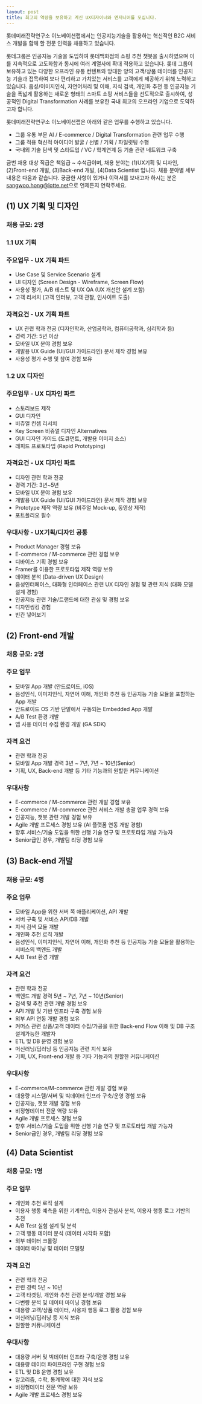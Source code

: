 ```yaml
---
layout: post
title: 최고의 역량을 보유하고 계신 UX디자이너와 엔지니어를 모십니다.
---
```


롯데미래전략연구소 이노베이션랩에서는 인공지능기술을 활용하는 혁신적인 B2C 서비스 개발을 함께 할 전문 인력을 채용하고 있습니다.

롯데그룹은 인공지능 기술을 도입하여 롯데백화점의 쇼핑 추천 챗봇을 출시하였으며 이를 지속적으로 고도화함과 동시에 여러 계열사에 확대 적용하고 있습니다. 롯데 그룹이 보유하고 있는 다양한 오프라인 유통 컨텐트와 방대한 양의 고객/상품 데이터를 인공지능 기술과 접목하여 보다 편리하고 가치있는 서비스를 고객에게 제공하기 위해 노력하고 있습니다. 음성/이미지인식, 자연어처리 및 이해, 지식 검색, 개인화 추천 등 인공지능 기술을 폭넓게 활용하는 새로운 형태의 스마트 쇼핑 서비스들을 선도적으로 출시하여, 성공적인 Digital Transformation 사례를 보유한 국내 최고의 오프라인 기업으로 도약하고자 합니다.

롯데미래전략연구소 이노베이션랩은 아래와 같은 업무를 수행하고 있습니다.
- 그룹 유통 부문 AI / E-commerce / Digital Transformation 관련 업무 수행
- 그룹 적용 혁신적 아이디어 발굴 / 선별 / 기획 / 파일럿팅 수행
- 국내외 기술 탐색 및 스타트업 / VC / 학계연계 등 기술 관련 네트워크 구축

금번 채용 대상 직급은 책임급 ~ 수석급이며, 채용 분야는 (1)UX기획 및 디자인, (2)Front-end 개발, (3)Back-end 개발, (4)Data Scientist 입니다. 채용 분야별 세부 내용은 다음과 같습니다. 
궁금한 사항이 있거나 이력서를 보내고자 하시는 분은 <sangwoo.hong@lotte.net>으로 언제든지 연락주세요.

## (1) UX 기획 및 디자인
### 채용 규모: 2명
### 1.1 UX 기획
### 주요업무 - UX 기획 파트
* Use Case 및 Service Scenario 설계
* UI 디자인 (Screen Design - Wireframe, Screen Flow)
* 사용성 평가,  A/B 테스트 및 UX QA (UX 개선안 설계 포함)
* 고객 리서치 (고객 인터뷰, 고객 관찰, 인사이트 도출)

### 자격요건 - UX 기획 파트
* UX 관련 학과 전공 (디자인학과, 산업공학과, 컴퓨터공학과, 심리학과 등)
* 경력 기간: 5년 이상
* 모바일 UX 분야 경험 보유
* 개발용 UX Guide (UI/GUI 가이드라인) 문서 제작 경험 보유
* 사용성 평가 수행 및 참여 경험 보유

### 1.2 UX 디자인
### 주요업무 - UX 디자인 파트
* 스토리보드 제작
* GUI 디자인
* 비쥬얼 컨셉 리서치
* Key Screen 비쥬얼 디자인 Alternatives
* GUI 디자인 가이드 (도큐먼트, 개발용 이미지 소스)
* 래피드 프로토타입 (Rapid Prototyping)
### 자격요건 - UX 디자인 파트
* 디자인 관련 학과 전공
* 경력 기간: 3년~5년 
* 모바일 UX 분야 경험 보유
* 개발용 UX Guide (UI/GUI 가이드라인) 문서 제작 경험 보유
* Prototype 제작 역량 보유 (비주얼 Mock-up, 동영상 제작)
* 포트폴리오 필수
### 우대사항 - UX기획/디자인 공통
* Product Manager 경험 보유
* E-commerce / M-commerce 관련 경험 보유
* 디바이스 기획 경험 보유
* Framer를 이용한 프로토타입 제작 역량 보유
* 데이터 분석 (Data-driven UX Design)
* 음성인터페이스, 대화형 인터페이스 관련 UX 디자인 경험 및 관련 지식 (대화 모델 설계 경험)
* 인공지능 관련 기술/트랜드에 대한 관심 및 경험 보유
* 디자인씽킹 경험
* 빈칸 넣어보기

## (2) Front-end 개발
### 채용 규모: 2명
### 주요 업무
* 모바일 App 개발 (안드로이드, iOS)
* 음성인식, 이미지인식, 자연어 이해, 개인화 추천 등 인공지능 기술 모듈을 포함하는 App 개발
* 안드로이드 OS 기반 단말에서 구동되는 Embedded App 개발
* A/B Test 환경 개발
* 앱 사용 데이터 수집 환경 개발 (GA SDK)
### 자격 요건
* 관련 학과 전공
* 모바일 App 개발 경력 3년 ~ 7년, 7년 ~ 10년(Senior)
* 기획, UX, Back-end 개발 등 기타 기능과의 원할한 커뮤니케이션
### 우대사항
* E-commerce / M-commerce 관련 개발 경험 보유
* E-commerce / M-commerce 관련 서비스 개발 총괄 업무 경력 보유
* 인공지능, 챗봇 관련 개발 경험 보유
* Agile 개발 프로세스 경험 보유 (AI 플랫폼 연동 개발 경험)
* 향후 서비스/기술 도입을 위한 선행 기술 연구 및 프로토타입 개발 가능자
* Senior급인 경우, 개발팀 리딩 경험 보유

## (3) Back-end 개발
### 채용 규모: 4명
### 주요 업무
* 모바일 App을 위한 서버 쪽 애플리케이션, API 개발
* 서버 구축 및 서비스 API/DB 개발
* 지식 검색 모듈 개발
* 개인화 추천 로직 개발
* 음성인식, 이미지인식, 자연어 이해, 개인화 추천 등 인공지능 기술 모듈을 활용하는 서비스의 백엔드 개발
* A/B Test 환경 개발
### 자격 요건
* 관련 학과 전공
* 백엔드 개발 경력 5년 ~ 7년, 7년 ~ 10년(Senior)
* 검색 및 추천 관련 개발 경험 보유
* API 개발 및 기반 인프라 구축 경험 보유
* 외부 API 연동 개발 경험 보유
* 커머스 관련 상품/고객 데이터 수집/가공을 위한 Back-end Flow 이해 및 DB 구조 설계가능한 개발자
* ETL 및 DB 운영 경험 보유
* 머신러닝/딥러닝 등 인공지능 관련 지식 보유
* 기획, UX, Front-end 개발 등 기타 기능과의 원할한 커뮤니케이션
### 우대사항
* E-commerce/M-commerce 관련 개발 경험 보유
* 대용량 시스템/서버 및 빅데이터 인프라 구축/운영 경험 보유
* 인공지능, 챗봇 개발 경험 보유
* 비정형데이터 전문 역량 보유
* Agile 개발 프로세스 경험 보유
* 향후 서비스/기술 도입을 위한 선행 기술 연구 및 프로토타입 개발 가능자
* Senior급인 경우, 개발팀 리딩 경험 보유

## (4) Data Scientist
### 채용 규모: 1명
### 주요 업무
* 개인화 추천 로직 설계
* 이용자 행동 예측을 위한 기계학습, 이용자 관심사 분석, 이용자 행동 로그 기반의 추천
* A/B Test 실험 설계 및 분석
* 고객 행동 데이터 분석 (데이터 시각화 포함)
* 외부 데이터 크롤링
* 데이터 마이닝 및 데이터 모델링
### 자격 요건
* 관련 학과 전공
* 관련 경력 5년 ~ 10년
* 고객 타겟팅, 개인화 추천 관련 분석/개발 경험 보유
* 다변량 분석 및 데이터 마이닝 경험 보유
* 대용량 고객/상품 데이터, 사용자 행동 로그 활용 경험 보유
* 머신러닝/딥러닝 등 지식 보유
* 원할한 커뮤니케이션
### 우대사항
* 대용량 서버 및 빅데이터 인프라 구축/운영 경험 보유
* 대용량 데이터 파이프라인 구현 경험 보유
* ETL 및 DB 운영 경험 보유
* 알고리즘, 수학, 통계학에 대한 지식 보유
* 비정형데이터 전문 역량 보유
* Agile 개발 프로세스 경험 보유
